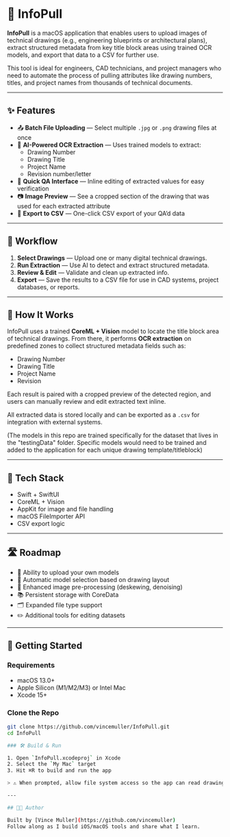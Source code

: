 # 📐 InfoPull

**InfoPull** is a macOS application that enables users to upload images of technical drawings (e.g., engineering blueprints or architectural plans), extract structured metadata from key title block areas using trained OCR models, and export that data to a CSV for further use.

This tool is ideal for engineers, CAD technicians, and project managers who need to automate the process of pulling attributes like drawing numbers, titles, and project names from thousands of technical documents.

---

## ✨ Features

- 📤 **Batch File Uploading** — Select multiple `.jpg` or `.png` drawing files at once  
- 🤖 **AI-Powered OCR Extraction** — Uses trained models to extract:  
  - Drawing Number  
  - Drawing Title  
  - Project Name
  - Revision number/letter
- 📝 **Quick QA Interface** — Inline editing of extracted values for easy verification  
- 📷 **Image Preview** — See a cropped section of the drawing that was used for each extracted attribute  
- 📁 **Export to CSV** — One-click CSV export of your QA’d data  

---

## 📸 Workflow

1. **Select Drawings** — Upload one or many digital technical drawings.  
2. **Run Extraction** — Use AI to detect and extract structured metadata.  
3. **Review & Edit** — Validate and clean up extracted info.  
4. **Export** — Save the results to a CSV file for use in CAD systems, project databases, or reports.  

---

## 🧠 How It Works

InfoPull uses a trained **CoreML + Vision** model to locate the title block area of technical drawings. From there, it performs **OCR extraction** on predefined zones to collect structured metadata fields such as:

- Drawing Number  
- Drawing Title  
- Project Name
- Revision

Each result is paired with a cropped preview of the detected region, and users can manually review and edit extracted text inline.

All extracted data is stored locally and can be exported as a `.csv` for integration with external systems.

(The models in this repo are trained specifically for the dataset that lives in the "testingData" folder.  Specific models would need to be trained and added to the application for each unique drawing template/titleblock)

---

## 🧰 Tech Stack

- Swift + SwiftUI  
- CoreML + Vision  
- AppKit for image and file handling  
- macOS FileImporter API  
- CSV export logic  

---

## 🛣️ Roadmap

- 🧠 Ability to upload your own models  
- 🔀 Automatic model selection based on drawing layout  
- 🧹 Enhanced image pre-processing (deskewing, denoising)  
- 📚 Persistent storage with CoreData  
- 🗂️ Expanded file type support  
- ✏️ Additional tools for editing datasets

---

## 🚀 Getting Started

### Requirements

- macOS 13.0+  
- Apple Silicon (M1/M2/M3) or Intel Mac  
- Xcode 15+  

### Clone the Repo

```bash
git clone https://github.com/vincemuller/InfoPull.git
cd InfoPull

### 🛠 Build & Run

1. Open `InfoPull.xcodeproj` in Xcode  
2. Select the `My Mac` target  
3. Hit ⌘R to build and run the app

> ⚠️ When prompted, allow file system access so the app can read drawing files.

---

## 👨‍💻 Author

Built by [Vince Muller](https://github.com/vincemuller)  
Follow along as I build iOS/macOS tools and share what I learn.
